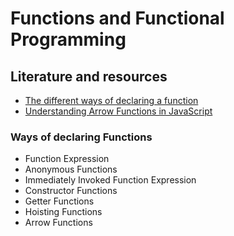 # Functions and Functional Programming

## Literature and resources
 - [The different ways of declaring a function](https://blog.sessionstack.com/how-javascript-works-the-different-ways-of-declaring-a-function-5-best-practices-8a0324c06fe2)
 - [Understanding Arrow Functions in JavaScript](https://www.digitalocean.com/community/tutorials/understanding-arrow-functions-in-javascript)

### Ways of declaring Functions

- Function Expression
- Anonymous Functions
- Immediately Invoked Function Expression
- Constructor Functions
- Getter Functions
- Hoisting Functions
- Arrow Functions
